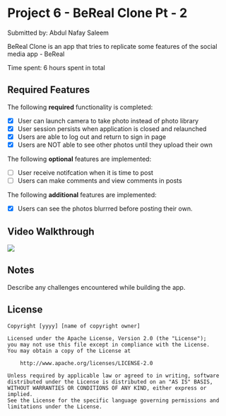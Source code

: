 # Project 6 - BeReal Clone Pt - 2

Submitted by: Abdul Nafay Saleem

BeReal Clone is an app that tries to replicate some features of the social media app - BeReal

Time spent: 6 hours spent in total

## Required Features

The following **required** functionality is completed:

- [x] User can launch camera to take photo instead of photo library
- [x] User session persists when application is closed and relaunched
- [x] Users are able to log out and return to sign in page
- [x] Users are NOT able to see other photos until they upload their own    
 
The following **optional** features are implemented:

- [ ] User receive notifcation when it is time to post
- [ ] Users can make comments and view comments in posts    

The following **additional** features are implemented:

- [x] Users can see the photos blurrred before posting their own.

## Video Walkthrough


<a href="https://www.loom.com/share/5066d6a109a44507a69b79a96ca24203">
</a>
<a href="https://www.loom.com/share/5066d6a109a44507a69b79a96ca24203">
  <img style="max-width:300px;" src="https://cdn.loom.com/sessions/thumbnails/5066d6a109a44507a69b79a96ca24203-with-play.gif">
</a>


## Notes

Describe any challenges encountered while building the app.

## License

    Copyright [yyyy] [name of copyright owner]

    Licensed under the Apache License, Version 2.0 (the "License");
    you may not use this file except in compliance with the License.
    You may obtain a copy of the License at

        http://www.apache.org/licenses/LICENSE-2.0

    Unless required by applicable law or agreed to in writing, software
    distributed under the License is distributed on an "AS IS" BASIS,
    WITHOUT WARRANTIES OR CONDITIONS OF ANY KIND, either express or implied.
    See the License for the specific language governing permissions and
    limitations under the License.
